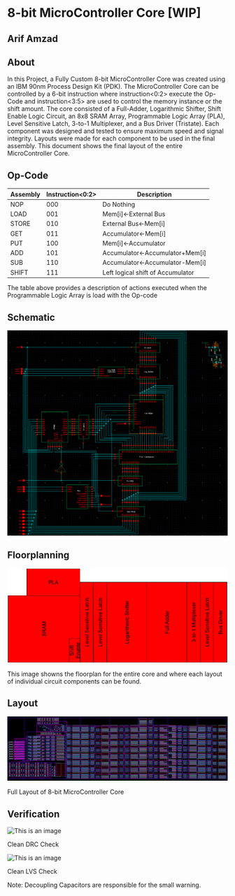 # 8-bit MicroController Core [WIP]
## Arif Amzad

## About
In this Project, a Fully Custom 8-bit MicroController Core was created using an IBM 90nm Process Design Kit (PDK). The MicroController Core can be controlled by a 6-bit instruction where instruction<0:2> execute the Op-Code and instruction<3:5> are used to control the memory instance or the shift amount. The core consisted of a Full-Adder, Logarithmic Shifter, Shift Enable Logic Circuit, an 8x8 SRAM Array, Programmable Logic Array (PLA), Level Sensitive Latch, 3-to-1 Multiplexer, and a Bus Driver (Tristate). Each component was designed and tested to ensure maximum speed and signal integrity. Layouts were made for each component to be used in the final assembly. This document shows the final layout of the entire MicroController Core. 

## Op-Code
| Assembly | Instruction<0:2> | Description                       |
|----------|------------------|-----------------------------------|
| NOP      | 000              | Do Nothing                        |
| LOAD     | 001              | Mem[i]<-External Bus              |
| STORE    | 010              | External Bus<-Mem[i]              |
| GET      | 011              | Accumulator<-Mem[i]               |
| PUT      | 100              | Mem[i]<-Accumulator               |
| ADD      | 101              | Accumulator<-Accumulator+Mem[i]   |
| SUB      | 110              | Accumulator<-Accumulator-Mem[i]   |
| SHIFT    | 111              | Left logical shift of Accumulator |

The table above provides a description of actions executed when the Programmable Logic Array is load with the Op-code

## Schematic
![This is an image](Schematic.png)

## Floorplanning
![This is an image](Floorplan.png)

This image showns the floorplan for the entire core and where each layout of individual circuit components can be found.

## Layout
![This is an image](Microprocessor.png)

Full Layout of 8-bit MicroController Core

## Verification
![This is an image]()

Clean DRC Check

![This is an image]()

Clean LVS Check

Note: Decoupling Capacitors are responsible for the small warning.
